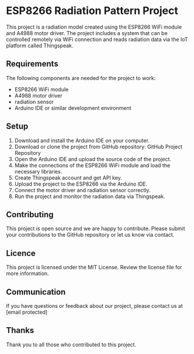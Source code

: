 # ESP8266 Radiation Pattern Project
This project is a radiation model created using the ESP8266 WiFi module and A4988 motor driver. The project includes a system that can be controlled remotely via WiFi connection and reads radiation data via the IoT platform called Thingspeak.

## Requirements
The following components are needed for the project to work:

- ESP8266 WiFi module
- A4988 motor driver
- radiation sensor
- Arduino IDE or similar development environment

## Setup
1. Download and install the Arduino IDE on your computer.
2. Download or clone the project from GitHub repository: GitHub Project Repository
3. Open the Arduino IDE and upload the source code of the project.
4. Make the connections of the ESP8266 WiFi module and load the necessary libraries.
5. Create Thingspeak account and get API key.
6. Upload the project to the ESP8266 via the Arduino IDE.
7. Connect the motor driver and radiation sensor correctly.
8. Run the project and monitor the radiation data via Thingspeak.

## Contributing
This project is open source and we are happy to contribute. Please submit your contributions to the GitHub repository or let us know via contact.

## Licence
This project is licensed under the MIT License. Review the license file for more information.

## Communication
If you have questions or feedback about our project, please contact us at [email protected]

## Thanks
Thank you to all those who contributed to this project.

